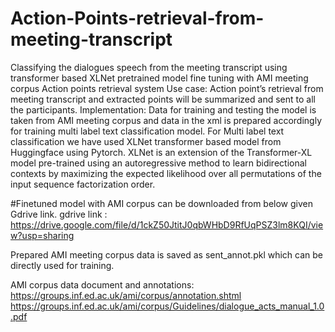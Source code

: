 # Action-Points-retrieval-from-meeting-transcript
Classifying the dialogues speech from the meeting transcript using transformer based XLNet pretrained model fine tuning with AMI meeting corpus
Action points retrieval system
Use case: Action point’s retrieval from meeting transcript and extracted points will be summarized and sent to all the participants.
Implementation:
Data for training and testing the model is taken from AMI meeting corpus and data in the xml is prepared accordingly for training multi label text classification model.
For Multi label text classification we have used XLNet transformer based model from Huggingface using Pytorch. 
XLNet is an extension of the Transformer-XL model pre-trained using an autoregressive method to learn bidirectional contexts by maximizing the expected likelihood over all permutations of the input sequence factorization order.



#Finetuned model with AMI corpus can be downloaded from below given Gdrive link.
gdrive link : https://drive.google.com/file/d/1ckZ50JtitJ0qbWHbD9RfUqPSZ3lm8KQI/view?usp=sharing

Prepared AMI meeting corpus data is saved as sent_annot.pkl which can be directly used for training.

AMI corpus data document and annotations: 
https://groups.inf.ed.ac.uk/ami/corpus/annotation.shtml
https://groups.inf.ed.ac.uk/ami/corpus/Guidelines/dialogue_acts_manual_1.0.pdf

